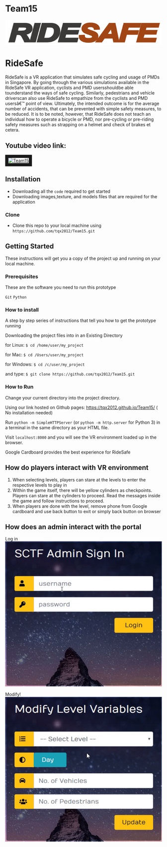 # Team15


![FVCproductions](https://raw.githubusercontent.com/tqx2012/Team15/master/img/Logo.png)


# RideSafe

RideSafe is a VR application that simulates safe cycling and usage of PMDs in Singapore. By going through the various simulations available in the RideSafe VR application, cyclists and PMD usersshouldbe able tounderstand the ways of safe cycling. Similarly, pedestrians and vehicle driverscan also use  RideSafe to empathize from the cyclists and PMD usersâ€™ point of view. Ultimately, the intended outcome is for the average number of accidents, that can be prevented with simple safety measures, to be  reduced.  It  is  to  be  noted,  however,  that  RideSafe  does  not  teach  an  individual  how  to  operate  a bicycle or PMD, nor pre-cycling or pre-riding safety measures such as strapping on a helmet and check of brakes et cetera.

## Youtube video link:
<a href="http://www.youtube.com/watch?feature=player_embedded&v=Y3_RT8KT_IA
" target="_blank"><img src="http://img.youtube.com/vi/Y3_RT8KT_IA/0.jpg" 
alt="Team15" width="240" height="180" border="10" /></a>

## Installation

- Downloading all the `code` required to get started
- Downloading images,texture, and models files that are required for the application

### Clone

- Clone this repo to your local machine using `https://github.com/tqx2012/Team15.git`

## Getting Started

These instructions will get you a copy of the project up and running on your local machine.

### Prerequisites

These are the software you need to run this prototype

`Git`
`Python`

### How to install

A step by step series of instructions that tell you how to get the prototype running

Downloading the project files into in an Existing Directory

for Linux:
`$ cd /home/user/my_project`

for Mac:
`$ cd /Users/user/my_project`

for Windows:
`$ cd /c/user/my_project`

and type:
`$ git clone https://github.com/tqx2012/Team15.git`

### How to Run

Change your current directory into the project directory.

Using our link hosted on Github pages: https://tqx2012.github.io/Team15/  ( No installation needed)

Run `python -m SimpleHTTPServer` (or `python -m http.server` for Python 3) in a terminal in the same directory as your HTML file.

Visit `localhost:8000` and you will see the VR environment loaded up in the browser.

Google Cardboard provides the best experience for RideSafe


## How do players interact with VR environment

1. When selecting levels, players can stare at the levels to enter the respective levels to play in 
2. Within the game itself, there will be yellow cylinders as checkpoints. Players can stare at the cylinders to proceed. Read the messages inside the game and follow instructions to proceed.
3. When players are done with the level, remove phone from Google cardboard and use back button to exit or simply back button on browser


## How does an admin interact with the portal
Log in  
![](login.gif)

Modify!  
![](modify.gif)
